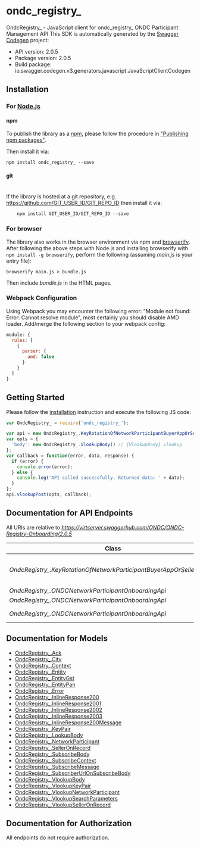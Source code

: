 # ondc_registry_

OndcRegistry_ - JavaScript client for ondc_registry_
ONDC Participant Management API
This SDK is automatically generated by the [Swagger Codegen](https://github.com/swagger-api/swagger-codegen) project:

- API version: 2.0.5
- Package version: 2.0.5
- Build package: io.swagger.codegen.v3.generators.javascript.JavaScriptClientCodegen

## Installation

### For [Node.js](https://nodejs.org/)

#### npm

To publish the library as a [npm](https://www.npmjs.com/),
please follow the procedure in ["Publishing npm packages"](https://docs.npmjs.com/getting-started/publishing-npm-packages).

Then install it via:

```shell
npm install ondc_registry_ --save
```

#### git
#
If the library is hosted at a git repository, e.g.
https://github.com/GIT_USER_ID/GIT_REPO_ID
then install it via:

```shell
    npm install GIT_USER_ID/GIT_REPO_ID --save
```

### For browser

The library also works in the browser environment via npm and [browserify](http://browserify.org/). After following
the above steps with Node.js and installing browserify with `npm install -g browserify`,
perform the following (assuming *main.js* is your entry file):

```shell
browserify main.js > bundle.js
```

Then include *bundle.js* in the HTML pages.

### Webpack Configuration

Using Webpack you may encounter the following error: "Module not found: Error:
Cannot resolve module", most certainly you should disable AMD loader. Add/merge
the following section to your webpack config:

```javascript
module: {
  rules: [
    {
      parser: {
        amd: false
      }
    }
  ]
}
```

## Getting Started

Please follow the [installation](#installation) instruction and execute the following JS code:

```javascript
var OndcRegistry_ = require('ondc_registry_');

var api = new OndcRegistry_.KeyRotationOfNetworkParticipantBuyerAppOrSellerAppApi()
var opts = { 
  'body': new OndcRegistry_.VlookupBody() // {VlookupBody} vlookup
};
var callback = function(error, data, response) {
  if (error) {
    console.error(error);
  } else {
    console.log('API called successfully. Returned data: ' + data);
  }
};
api.vlookupPost(opts, callback);
```

## Documentation for API Endpoints

All URIs are relative to *https://virtserver.swaggerhub.com/ONDC/ONDC-Registry-Onboarding/2.0.5*

Class | Method | HTTP request | Description
------------ | ------------- | ------------- | -------------
*OndcRegistry_.KeyRotationOfNetworkParticipantBuyerAppOrSellerAppApi* | [**vlookupPost**](docs/KeyRotationOfNetworkParticipantBuyerAppOrSellerAppApi.md#vlookupPost) | **POST** /vlookup | Get public keys of network participants
*OndcRegistry_.ONDCNetworkParticipantOnboardingApi* | [**lookupPost**](docs/ONDCNetworkParticipantOnboardingApi.md#lookupPost) | **POST** /lookup | 
*OndcRegistry_.ONDCNetworkParticipantOnboardingApi* | [**subscribePost**](docs/ONDCNetworkParticipantOnboardingApi.md#subscribePost) | **POST** /subscribe | 
*OndcRegistry_.ONDCNetworkParticipantOnboardingApi* | [**subscriberUrlOnSubscribePost**](docs/ONDCNetworkParticipantOnboardingApi.md#subscriberUrlOnSubscribePost) | **POST** /subscriber_url/on_subscribe | 

## Documentation for Models

 - [OndcRegistry_.Ack](docs/Ack.md)
 - [OndcRegistry_.City](docs/City.md)
 - [OndcRegistry_.Context](docs/Context.md)
 - [OndcRegistry_.Entity](docs/Entity.md)
 - [OndcRegistry_.EntityGst](docs/EntityGst.md)
 - [OndcRegistry_.EntityPan](docs/EntityPan.md)
 - [OndcRegistry_.Error](docs/Error.md)
 - [OndcRegistry_.InlineResponse200](docs/InlineResponse200.md)
 - [OndcRegistry_.InlineResponse2001](docs/InlineResponse2001.md)
 - [OndcRegistry_.InlineResponse2002](docs/InlineResponse2002.md)
 - [OndcRegistry_.InlineResponse2003](docs/InlineResponse2003.md)
 - [OndcRegistry_.InlineResponse200Message](docs/InlineResponse200Message.md)
 - [OndcRegistry_.KeyPair](docs/KeyPair.md)
 - [OndcRegistry_.LookupBody](docs/LookupBody.md)
 - [OndcRegistry_.NetworkParticipant](docs/NetworkParticipant.md)
 - [OndcRegistry_.SellerOnRecord](docs/SellerOnRecord.md)
 - [OndcRegistry_.SubscribeBody](docs/SubscribeBody.md)
 - [OndcRegistry_.SubscribeContext](docs/SubscribeContext.md)
 - [OndcRegistry_.SubscribeMessage](docs/SubscribeMessage.md)
 - [OndcRegistry_.SubscriberUrlOnSubscribeBody](docs/SubscriberUrlOnSubscribeBody.md)
 - [OndcRegistry_.VlookupBody](docs/VlookupBody.md)
 - [OndcRegistry_.VlookupKeyPair](docs/VlookupKeyPair.md)
 - [OndcRegistry_.VlookupNetworkParticipant](docs/VlookupNetworkParticipant.md)
 - [OndcRegistry_.VlookupSearchParameters](docs/VlookupSearchParameters.md)
 - [OndcRegistry_.VlookupSellerOnRecord](docs/VlookupSellerOnRecord.md)

## Documentation for Authorization

 All endpoints do not require authorization.

